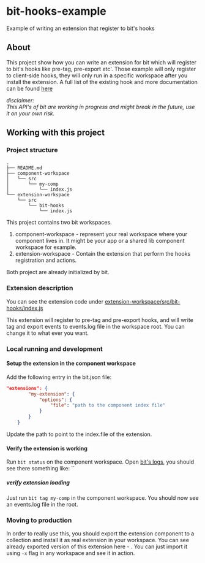 # bit-hooks-example
Example of writing an extension that register to bit's hooks

## About
This project show how you can write an extension for bit which will register to bit's hooks like pre-tag, pre-export etc'.
Those example will only register to client-side hooks, they will only run in a specific workspace after you install the extension.
A full list of the existing hook and more documentation can be found [here](https://docs.bit.dev/docs/ext-developing-extensions#registering-an-action-to-a-hook)

*disclaimer:*  
*This API's of bit are working in progress and might break in the future, use it on your own risk.*

## Working with this project
### Project structure
```
.
├── README.md
├── component-workspace
│   └── src
│       └── my-comp
│           └── index.js
└── extension-workspace
    └── src
        └── bit-hooks
            └── index.js
```
This project contains two bit workspaces.
1. component-workspace - represent your real workspace where your component lives in. It might be your app or a shared lib component workspace for example.
2. extension-workspace - Contain the extension that perform the hooks registration and actions. 

Both project are already initialized by bit.

### Extension description
You can see the extension code under [extension-workspace/src/bit-hooks/index.js](https://github.com/GiladShoham/bit-hooks-example/blob/master/extension-workspace/src/bit-hooks/index.js)

This extension will register to pre-tag and pre-export hooks, and will write tag and export events to events.log file in the workspace root.
You can change it to what ever you want.

### Local running and development
#### Setup the extension in the component workspace
Add the following entry in the bit.json file:
```json
"extensions": {
        "my-extension": {
            "options": {
                "file": "path to the component index file"
            }
        }
    }
```
Update the path to point to the index.file of the extension.
#### Verify the extension is working
Run `bit status` on the component workspace.
Open [bit's logs](https://docs.bit.dev/docs/logs.html), you should see there something like:
``
##### verify extension loading
Just run `bit tag my-comp` in the component workspace. 
You should now see an events.log file in the root.


### Moving to production
In order to really use this, you should export the extension component to a collection and install it as real extension in your workspace.
You can see already exported version of this extension here - . You can just import it using `-x` flag in any workspace and see it in action.
